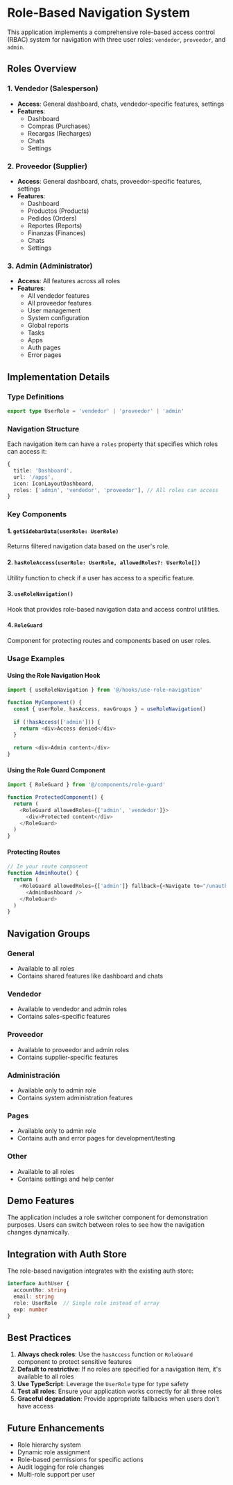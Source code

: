 # Role-Based Navigation System

This application implements a comprehensive role-based access control (RBAC) system for navigation with three user roles: `vendedor`, `proveedor`, and `admin`.

## Roles Overview

### 1. Vendedor (Salesperson)
- **Access**: General dashboard, chats, vendedor-specific features, settings
- **Features**: 
  - Dashboard
  - Compras (Purchases)
  - Recargas (Recharges)
  - Chats
  - Settings

### 2. Proveedor (Supplier)
- **Access**: General dashboard, chats, proveedor-specific features, settings
- **Features**:
  - Dashboard
  - Productos (Products)
  - Pedidos (Orders)
  - Reportes (Reports)
  - Finanzas (Finances)
  - Chats
  - Settings

### 3. Admin (Administrator)
- **Access**: All features across all roles
- **Features**:
  - All vendedor features
  - All proveedor features
  - User management
  - System configuration
  - Global reports
  - Tasks
  - Apps
  - Auth pages
  - Error pages

## Implementation Details

### Type Definitions
```typescript
export type UserRole = 'vendedor' | 'proveedor' | 'admin'
```

### Navigation Structure
Each navigation item can have a `roles` property that specifies which roles can access it:

```typescript
{
  title: 'Dashboard',
  url: '/apps',
  icon: IconLayoutDashboard,
  roles: ['admin', 'vendedor', 'proveedor'], // All roles can access
}
```

### Key Components

#### 1. `getSidebarData(userRole: UserRole)`
Returns filtered navigation data based on the user's role.

#### 2. `hasRoleAccess(userRole: UserRole, allowedRoles?: UserRole[])`
Utility function to check if a user has access to a specific feature.

#### 3. `useRoleNavigation()`
Hook that provides role-based navigation data and access control utilities.

#### 4. `RoleGuard`
Component for protecting routes and components based on user roles.

### Usage Examples

#### Using the Role Navigation Hook
```typescript
import { useRoleNavigation } from '@/hooks/use-role-navigation'

function MyComponent() {
  const { userRole, hasAccess, navGroups } = useRoleNavigation()
  
  if (!hasAccess(['admin'])) {
    return <div>Access denied</div>
  }
  
  return <div>Admin content</div>
}
```

#### Using the Role Guard Component
```typescript
import { RoleGuard } from '@/components/role-guard'

function ProtectedComponent() {
  return (
    <RoleGuard allowedRoles={['admin', 'vendedor']}>
      <div>Protected content</div>
    </RoleGuard>
  )
}
```

#### Protecting Routes
```typescript
// In your route component
function AdminRoute() {
  return (
    <RoleGuard allowedRoles={['admin']} fallback={<Navigate to="/unauthorized" />}>
      <AdminDashboard />
    </RoleGuard>
  )
}
```

## Navigation Groups

### General
- Available to all roles
- Contains shared features like dashboard and chats

### Vendedor
- Available to vendedor and admin roles
- Contains sales-specific features

### Proveedor
- Available to proveedor and admin roles
- Contains supplier-specific features

### Administración
- Available only to admin role
- Contains system administration features

### Pages
- Available only to admin role
- Contains auth and error pages for development/testing

### Other
- Available to all roles
- Contains settings and help center

## Demo Features

The application includes a role switcher component for demonstration purposes. Users can switch between roles to see how the navigation changes dynamically.

## Integration with Auth Store

The role-based navigation integrates with the existing auth store:

```typescript
interface AuthUser {
  accountNo: string
  email: string
  role: UserRole  // Single role instead of array
  exp: number
}
```

## Best Practices

1. **Always check roles**: Use the `hasAccess` function or `RoleGuard` component to protect sensitive features
2. **Default to restrictive**: If no roles are specified for a navigation item, it's available to all roles
3. **Use TypeScript**: Leverage the `UserRole` type for type safety
4. **Test all roles**: Ensure your application works correctly for all three roles
5. **Graceful degradation**: Provide appropriate fallbacks when users don't have access

## Future Enhancements

- Role hierarchy system
- Dynamic role assignment
- Role-based permissions for specific actions
- Audit logging for role changes
- Multi-role support per user 